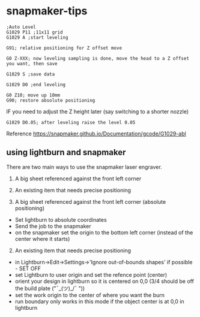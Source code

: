# snapmaker-tips

```
;Auto Level
G1029 P11 ;11x11 grid
G1029 A ;start leveling

G91; relative positioning for Z offset move

G0 Z-XXX; now leveling sampling is done, move the head to a Z offset you want, then save

G1029 S ;save data

G1029 D0 ;end leveling

G0 Z10; move up 10mm
G90; restore absolute positioning
```


IF you need to adjust the Z height later (say switching to a shorter nozzle)
```
G1029 D0.05; after leveling raise the level 0.05 
```


Reference https://snapmaker.github.io/Documentation/gcode/G1029-abl

## using lightburn and snapmaker

There are two main ways to use the snapmaker laser engraver.
1) A big sheet referenced against the front left corner
2) An existing item that needs precise positioning

1) A big sheet referenced against the front left corner (absolute positioning)
- Set lightburn to absolute coordinates
- Send the job to the snapmaker 
- on the snapmaker set the origin to the bottom left corner (instead of the center where it starts)

2) An existing item that needs precise positioning
- in Lightburn->Edit->Settings->'Ignore out-of-bounds shapes' if possible - SET OFF
- set Lightburn to user origin and set the refence point (center)
- orient your design in lightburn so it is centered on 0,0 (3/4 should be off the build plate ("¯\_(ツ)_/¯ "))
- set the work origin to the center of where you want the burn
- run boundary only works in this mode if the object center is at 0,0 in lightburn
